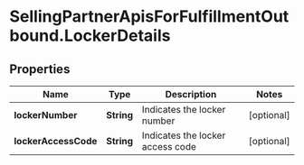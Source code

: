 # SellingPartnerApisForFulfillmentOutbound.LockerDetails

## Properties

Name | Type | Description | Notes
------------ | ------------- | ------------- | -------------
**lockerNumber** | **String** | Indicates the locker number | [optional] 
**lockerAccessCode** | **String** | Indicates the locker access code | [optional] 



